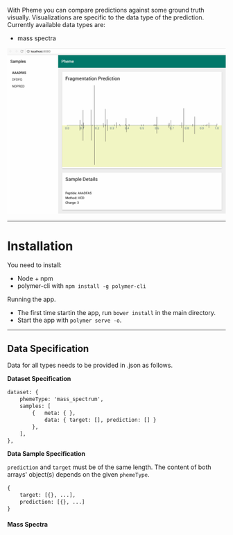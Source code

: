 With Pheme you can compare predictions against some ground truth visually. Visualizations are specific to the data type of the prediction. Currently available data types are:

- mass spectra


![screenshot](https://raw.githubusercontent.com/gessulat/pheme/master/images/pheme.jpg)

---
# Installation

You need to install:

- Node + npm
- polymer-cli with `npm install -g polymer-cli`

Running the app.

- The first time startin the app, run `bower install` in the main directory.
- Start the app with `polymer serve -o`.

---

## Data Specification
Data for all types needs to be provided in .json as follows.

**Dataset Specification**
        
        
	dataset: {
	    phemeType: 'mass_spectrum',
	    samples: [
	        {   meta: { },
	            data: { target: [], prediction: [] }
	        },
	    ],
	},


**Data Sample Specification**

 `prediction` and `target` must be of the same length. The content of both arrays' object(s) depends on the given `phemeType`.
	
	{	
		target: [{}, ...],
		prediction: [{}, ...]
	}
	

#### Mass Spectra











